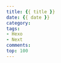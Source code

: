 ```yaml
---
title: {{ title }}
date: {{ date }}
category: 
tags: 
- Hexo
- Next
comments:
top: 100
---
```

<!--more-->
